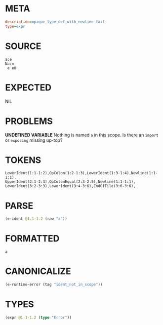 # META
~~~ini
description=opaque_type_def_with_newline fail
type=expr
~~~
# SOURCE
~~~roc
a:e
Na:=
 e e0
~~~
# EXPECTED
NIL
# PROBLEMS
**UNDEFINED VARIABLE**
Nothing is named `a` in this scope.
Is there an `import` or `exposing` missing up-top?

# TOKENS
~~~zig
LowerIdent(1:1-1:2),OpColon(1:2-1:3),LowerIdent(1:3-1:4),Newline(1:1-1:1),
UpperIdent(2:1-2:3),OpColonEqual(2:3-2:5),Newline(1:1-1:1),
LowerIdent(3:2-3:3),LowerIdent(3:4-3:6),EndOfFile(3:6-3:6),
~~~
# PARSE
~~~clojure
(e-ident @1.1-1.2 (raw "a"))
~~~
# FORMATTED
~~~roc
a
~~~
# CANONICALIZE
~~~clojure
(e-runtime-error (tag "ident_not_in_scope"))
~~~
# TYPES
~~~clojure
(expr @1.1-1.2 (type "Error"))
~~~

